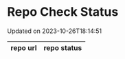 # Repo Check Status

Updated on 2023-10-26T18:14:51

| repo url | repo status |
| -------- | -------- | 
